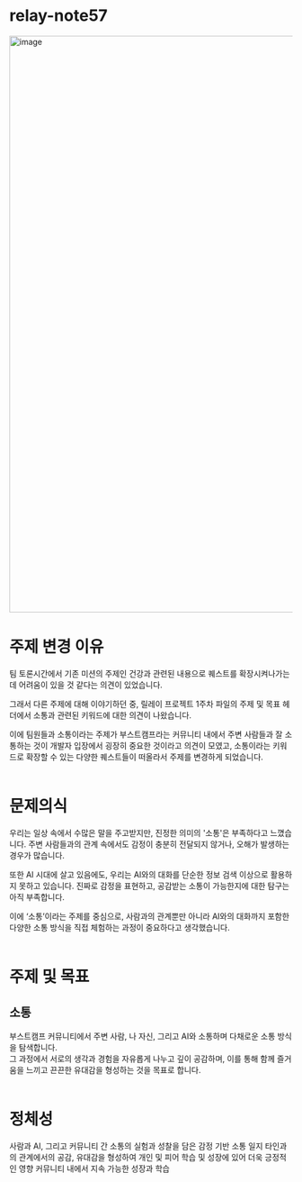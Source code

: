 # relay-note57
<img width="1024" height="1024" alt="image" src="https://github.com/user-attachments/assets/c19a5494-40cf-436e-9be6-b63a4bec028d" />


# 주제 변경 이유
 팀 토론시간에서 기존 미션의 주제인 건강과 관련된 내용으로 퀘스트를 확장시켜나가는데 어려움이 있을 것 같다는 의견이 있었습니다.  
 
 그래서 다른 주제에 대해 이야기하던 중, 릴레이 프로젝트 1주차 파일의 주제 및 목표 헤더에서 소통과 관련된 키워드에 대한 의견이 나왔습니다.   
 
 이에 팀원들과 소통이라는 주제가 부스트캠프라는 커뮤니티 내에서 주변 사람들과 잘 소통하는 것이 개발자 입장에서 굉장히 중요한 것이라고 의견이 모였고, 소통이라는 키워드로 확장할 수 있는 다양한 퀘스트들이 떠올라서 주제를 변경하게 되었습니다.  
 <br>

# 문제의식
우리는 일상 속에서 수많은 말을 주고받지만, 진정한 의미의 '소통'은 부족하다고 느꼈습니다. 주변 사람들과의 관계 속에서도 감정이 충분히 전달되지 않거나, 오해가 발생하는 경우가 많습니다.  

또한 AI 시대에 살고 있음에도, 우리는 AI와의 대화를 단순한 정보 검색 이상으로 활용하지 못하고 있습니다. 진짜로 감정을 표현하고, 공감받는 소통이 가능한지에 대한 탐구는 아직 부족합니다.  

이에 ‘소통’이라는 주제를 중심으로, 사람과의 관계뿐만 아니라 AI와의 대화까지 포함한 다양한 소통 방식을 직접 체험하는 과정이 중요하다고 생각했습니다.  
<br>

# 주제 및 목표
## 소통
부스트캠프 커뮤니티에서 주변 사람, 나 자신, 그리고 AI와 소통하며 다채로운 소통 방식을 탐색합니다.   
그 과정에서 서로의 생각과 경험을 자유롭게 나누고 깊이 공감하며, 이를 통해 함께 즐거움을 느끼고 끈끈한 유대감을 형성하는 것을 목표로 합니다.  
<br>

# 정체성
사람과 AI, 그리고 커뮤니티 간 소통의 실험과 성찰을 담은 감정 기반 소통 일지
타인과의 관계에서의 공감, 유대감을 형성하여 개인 및 피어 학습 및 성장에 있어 더욱 긍정적인 영향
커뮤니티 내에서 지속 가능한 성장과 학습
